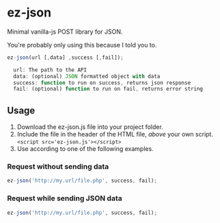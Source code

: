 # ez-json
Minimal vanilla-js POST library for JSON.

You're probably only using this because I told you to.

```javascript
ez-json(url [,data] ,success [,fail]);

  url: The path to the API
  data: (optional) JSON formatted object with data
  success: function to run on success, returns json response
  fail: (optional) function to run on fail, returns error string
```

## Usage
1. Download the ez-json.js file into your project folder.
2. Include the file in the header of the HTML file, *above* your own script.  
`<script src='ez-json.js'></script>`
3. Use according to one of the following examples.

### Request without sending data
```javascript
ez-json('http://my.url/file.php', success, fail);
```

### Request while sending JSON data
```javascript
ez-json('http://my.url/file.php', success, fail);
```

